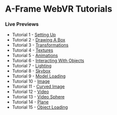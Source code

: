 # A-Frame WebVR Tutorials
### Live Previews
-   Tutorial 1 - [Setting Up](https://bunnybooboo.github.io/A-Frame-WebVR-Tutorials/[1]%20Setting%20Up/)
-   Tutorial 2 - [Drawing A Box](https://bunnybooboo.github.io/A-Frame-WebVR-Tutorials/[2]%20Drawing%20A%20Box/)
-   Tutorial 3 - [Transformations](https://bunnybooboo.github.io/A-Frame-WebVR-Tutorials/[3]%20Transformations/)
-   Tutorial 4 - [Textures](https://bunnybooboo.github.io/A-Frame-WebVR-Tutorials/[4]%20Textures/)
-   Tutorial 5 - [Animations](https://bunnybooboo.github.io/A-Frame-WebVR-Tutorials/[5]%20Animations/)
-   Tutorial 6 - [Interacting With Objects](https://bunnybooboo.github.io/A-Frame-WebVR-Tutorials/[6]%20Interacting%20With%20Objects/)
-   Tutorial 7 - [Lighting](https://bunnybooboo.github.io/A-Frame-WebVR-Tutorials/[7]%20Lighting/)
-   Tutorial 8 - [Skybox](https://bunnybooboo.github.io/A-Frame-WebVR-Tutorials/[8]%20Skybox/)
-   Tutorial 9 - [Model Loading](https://bunnybooboo.github.io/A-Frame-WebVR-Tutorials/[9]%20Model%20Loading/)
-   Tutorial 10 - [Image](https://bunnybooboo.github.io/A-Frame-WebVR-Tutorials/[10]%20Image/)
-   Tutorial 11 - [Curved Image](https://bunnybooboo.github.io/A-Frame-WebVR-Tutorials/[11]%20Curved%20Image/)
-   Tutorial 12 - [Video](https://bunnybooboo.github.io/A-Frame-WebVR-Tutorials/[12]%20Video/)
-   Tutorial 13 - [Video Sphere](https://bunnybooboo.github.io/A-Frame-WebVR-Tutorials/[13]%20Video%20Sphere/)
-   Tutorial 14 - [Plane](https://bunnybooboo.github.io/A-Frame-WebVR-Tutorials/[14]%20Plane/)
-   Tutorial 15 - [Object Loading](https://bunnybooboo.github.io/A-Frame-WebVR-Tutorials/[15]%20Object%20Loading/)
